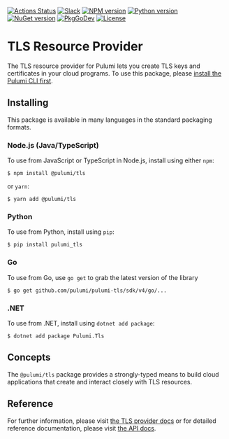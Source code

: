 [![Actions Status](https://github.com/pulumi/pulumi-tls/workflows/master/badge.svg)](https://github.com/pulumi/pulumi-tls/actions)
[![Slack](http://www.pulumi.com/images/docs/badges/slack.svg)](https://slack.pulumi.com)
[![NPM version](https://badge.fury.io/js/%40pulumi%2Ftls.svg)](https://www.npmjs.com/package/@pulumi/tls)
[![Python version](https://badge.fury.io/py/pulumi-tls.svg)](https://pypi.org/project/pulumi-tls)
[![NuGet version](https://badge.fury.io/nu/pulumi.tls.svg)](https://badge.fury.io/nu/pulumi.tls)
[![PkgGoDev](https://pkg.go.dev/badge/github.com/pulumi/pulumi-tls/sdk/v4/go)](https://pkg.go.dev/github.com/pulumi/pulumi-tls/sdk/v4/go)
[![License](https://img.shields.io/npm/l/%40pulumi%2Fpulumi.svg)](https://github.com/pulumi/pulumi-tls/blob/master/LICENSE)

# TLS Resource Provider

The TLS resource provider for Pulumi lets you create TLS keys and certificates in your cloud programs.  To use
this package, please [install the Pulumi CLI first](https://pulumi.io/).

## Installing

This package is available in many languages in the standard packaging formats.

### Node.js (Java/TypeScript)

To use from JavaScript or TypeScript in Node.js, install using either `npm`:

    $ npm install @pulumi/tls

or `yarn`:

    $ yarn add @pulumi/tls

### Python

To use from Python, install using `pip`:

    $ pip install pulumi_tls

### Go

To use from Go, use `go get` to grab the latest version of the library

    $ go get github.com/pulumi/pulumi-tls/sdk/v4/go/...

### .NET

To use from .NET, install using `dotnet add package`:

    $ dotnet add package Pulumi.Tls

## Concepts

The `@pulumi/tls` package provides a strongly-typed means to build cloud applications that create
and interact closely with TLS resources.

## Reference


For further information, please visit [the TLS provider docs](https://www.pulumi.com/docs/intro/cloud-providers/tls) or for detailed reference documentation, please visit [the API docs](https://www.pulumi.com/docs/reference/pkg/tls).

